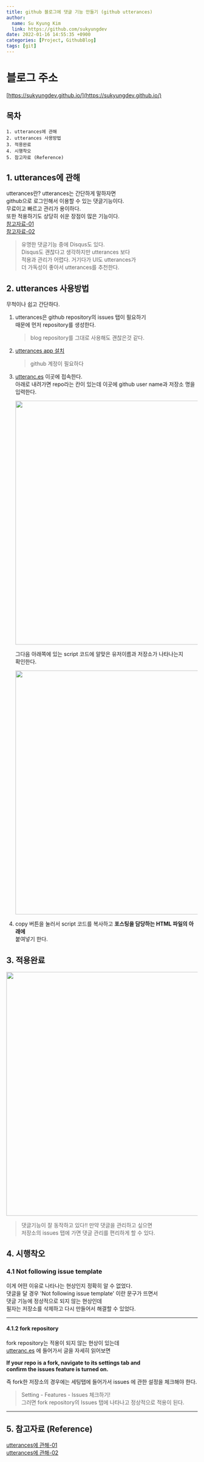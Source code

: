 ```yaml
---
title: github 블로그에 댓글 기능 만들기 (github utterances)
author:
  name: Su Kyung Kim
  link: https://github.com/sukyungdev
date: 2022-01-16 14:55:35 +0900
categories: [Project, GithubBlog]
tags: [git]
---
```


# 블로그 주소

[https://sukyungdev.github.io/](https://sukyungdev.github.io/)

## 목차

```
1. utterances에 관해
2. utterances 사용방법
3. 적용완료
4. 시행착오
5. 참고자료 (Reference)
```

## 1. utterances에 관해

utterances란?
utterances는 간단하게 말하자면  
github으로 로그인해서 이용할 수 있는 댓글기능이다.  
무료이고 빠르고 관리가 용이하다.  
또한 적용하기도 상당히 쉬운 장점이 많은 기능이다.  
[참고자료-01](https://baek.dev/post/4/)  
[참고자료-02](https://sukvvon.tistory.com/72)

> 유명한 댓글기능 중에 Disqus도 있다.  
> Disqus도 괜찮다고 생각하지만 utterances 보다  
> 적용과 관리가 어렵다. 거기다가 UI도 utterances가  
> 더 가독성이 좋아서 utterances를 추천한다.

## 2. utterances 사용방법

무척이나 쉽고 간단하다.

1.  utterances은 github repository의 issues 탭이 필요하기  
     때문에 먼저 repository를 생성한다.

    > blog repository를 그대로 사용해도 괜찮은것 같다.

2.  [utterances app 설치](https://github.com/apps/utterances)

    > github 계정이 필요하다

3.  [utteranc.es](https://utteranc.es/) 이곳에 접속한다.  
    아래로 내려가면 repo라는 칸이 있는데 이곳에 github user name과 저장소 명을 입력한다.

    <img src="https://user-images.githubusercontent.com/96860670/149664222-9c162c22-47c1-43d6-a2de-316bed52b17c.png" width ="640px" hight ="320px">

    그다음 아래쪽에 있는 script 코드에 알맞은 유저이름과 저장소가 나타나는지  
    확인한다.

    <img src="https://user-images.githubusercontent.com/96860670/149664382-d90cf9bc-5419-4968-928d-2fab15dce99d.png" width ="640px" hight ="320px">

4.  copy 버튼을 눌러서 script 코드를 복사하고 **포스팅을 담당하는 HTML 파일의 아래에**  
    붙여넣기 한다.

## 3. 적용완료

<img src="https://user-images.githubusercontent.com/96860670/149664648-d00b81a6-2d4b-42ef-b898-92e9c7de41aa.png" width ="640px" hight ="320px">

> 댓글기능이 잘 동작하고 있다!! 만약 댓글을 관리하고 싶으면  
> 저장소의 issues 탭에 가면 댓글 관리를 편리하게 할 수 있다.

## 4. 시행착오

### 4.1 Not following issue template

이게 어떤 이유로 나타나는 현상인지 정확히 알 수 없었다.  
댓글을 달 경우 'Not following issue template' 이란 문구가 뜨면서  
댓글 기능에 정상적으로 되지 않는 현상인데  
필자는 저장소를 삭제하고 다시 만들어서 해결할 수 있었다.

---

#### 4.1.2 fork repository

fork repository는 적용이 되지 않는 현상이 있는데  
[utteranc.es](https://utteranc.es/) 에 들어가서 글을 자세히 읽어보면

**If your repo is a fork, navigate to its settings tab and  
 confirm the issues feature is turned on.**

즉 fork한 저장소의 경우에는 세팅탭에 들어가서 issues 에 관한 설정을 체크해야 한다.

> Setting - Features - Issues 체크하기!  
> 그러면 fork repository의 Issues 탭에 나타나고 정상적으로 적용이 된다.

---

## 5. 참고자료 (Reference)

[utterances에 관해-01](https://baek.dev/post/4/)  
[utterances에 관해-02](https://sukvvon.tistory.com/72)
